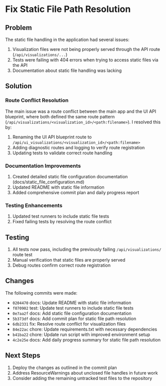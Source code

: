 # Fix Static File Path Resolution

## Problem

The static file handling in the application had several issues:
1. Visualization files were not being properly served through the API route (`/api/visualizations/...`)
2. Tests were failing with 404 errors when trying to access static files via the API
3. Documentation about static file handling was lacking

## Solution

### Route Conflict Resolution

The main issue was a route conflict between the main app and the UI API blueprint, where both defined the same route pattern (`/api/visualizations/<visualization_id>/<path:filename>`). I resolved this by:

1. Renaming the UI API blueprint route to `/api/ui_visualizations/<visualization_id>/<path:filename>`
2. Adding diagnostic routes and logging to verify route registration
3. Updating tests to validate correct route handling

### Documentation Improvements

1. Created detailed static file configuration documentation (docs/static_file_configuration.md)
2. Updated README with static file information
3. Added comprehensive commit plan and daily progress report

### Testing Enhancements

1. Updated test runners to include static file tests
2. Fixed failing tests by resolving the route conflict

## Testing

1. All tests now pass, including the previously failing `/api/visualizations/` route test
2. Manual verification that static files are properly served
3. Debug routes confirm correct route registration

## Changes

The following commits were made:
- `0204470` docs: Update README with static file information  
- `f070902` test: Update test runners to include static file tests  
- `0e7aa2f` docs: Add static file configuration documentation  
- `5b373df` docs: Add commit plan for static file path resolution  
- `6db2331` fix: Resolve route conflict for visualization files  
- `84e22ac` chore: Update requirements.txt with necessary dependencies
- `b41ba22` chore: Update run script with improved environment setup
- `4c2e25e` docs: Add daily progress summary for static file path resolution

## Next Steps

1. Deploy the changes as outlined in the commit plan
2. Address ResourceWarnings about unclosed file handles in future work
3. Consider adding the remaining untracked test files to the repository 